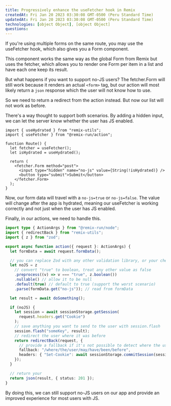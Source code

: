 ```yaml
---
title: Progressively enhance the useFetcher hook in Remix
createdAt: Fri Jan 20 2023 03:30:08 GMT-0500 (Peru Standard Time)
updatedAt: Fri Jan 20 2023 03:30:08 GMT-0500 (Peru Standard Time)
technologies: [object Object], [object Object]
questions: 
---
```


If you're using multiple forms on the same route, you may use the useFetcher hook, which also gives you a Form component.

This component works the same way as the global Form from Remix but uses the fetcher, which allows you to render one Form per item in a list and have each one keep its result.

But what happens if you want to support no-JS users? The fetcher.Form will still work because it renders an actual `<form>` tag, but our action will most likely return a `json` response which the user will not know how to use.

So we need to return a redirect from the action instead. But now our list will not work as before.

There's a way thought to support both scenarios. By adding a hidden input, we can let the server know whether the user has JS enabled.

```tsx
import { useHydrated } from "remix-utils";
import { useFetcher } from "@remix-run/action";

function Route() {
  let fetcher = useFetcher();
  let isHydrated = useHydrated();

  return (
    <fetcher.Form method="post">
      <input type="hidden" name="no-js" value={String(!isHydrated)} />
      <button type="submit">Submit</button>
    </fetcher.Form>
  );
}
```

Now, our form data will travel with a `no-js=true` or `no-js=false`. The value will change after the app is hydrated, meaning our useFetcher is working correctly and not just when the user has JS enabled.

Finally, in our actions, we need to handle this.

```ts
import type { ActionArgs } from "@remix-run/node";
import { redirectBack } from "remix-utils";
import { z } from "zod";

export async function action({ request }: ActionArgs) {
  let formData = await request.formData();

  // you can replace Zod with any other validation library, or your checks
  let noJS = z
    // convert "true" to boolean, treat any other value as false
    .preprocess((v) => v === "true", z.boolean())
    .nullable() // allow it to be null
    .default(true) // default to true (support the worst scenario)
    .parse(formData.get("no-js")); // read from formData

  let result = await doSomething();

  if (noJS) {
    let session = await sessionStorage.getSession(
      request.headers.get("Cookie")
    );
    // save anything you want to send to the user with session.flash
    session.flash("someKey", result);
    // redirect the user where it was before
    return redirectBack(request, {
      // provide a fallback if it's not possible to detect where the user was
      fallback: "/where/the/user/may/have/been/before",
      headers: { "Set-Cookie": await sessionStorage.commitSession(session) },
    });
  }

  // return your
  return json(result, { status: 201 });
}
```

By doing this, we can still support no-JS users on our app and provide an improved experience for most users with JS.
